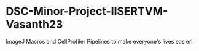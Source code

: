 # DSC-Minor-Project-IISERTVM-Vasanth23
ImageJ Macros and CellProfiler Pipelines to make everyone's lives easier!
